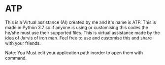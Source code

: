 # ATP

This is a Virtual assistance (AI) created by me and it's name is ATP. This is made in Python 3.7 so if anyone is using or customising this
codes the he/she must use their supported files. This is virtual assistance made by the idea of Jarvis of iron man.
Feel free to use and customise this and share with your friends.

Note: You Must edit your application path inorder to open them with command.
